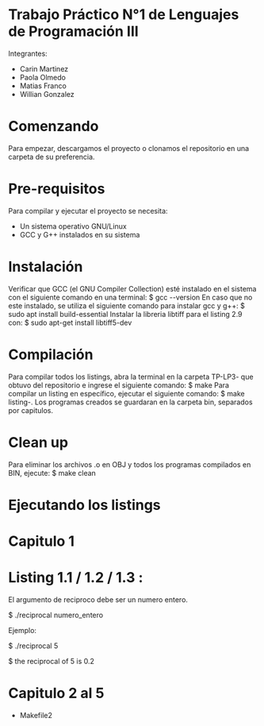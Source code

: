 # Trabajo Práctico N°1 de Lenguajes de Programación III
Integrantes:
- Carin Martinez
- Paola Olmedo
- Matias Franco
- Willian Gonzalez
# Comenzando
Para empezar, descargamos el proyecto o clonamos el repositorio en una carpeta de su preferencia.

# Pre-requisitos
Para compilar y ejecutar el proyecto se necesita:
- Un sistema operativo GNU/Linux
- GCC y G++ instalados en su sistema

# Instalación 
Verificar que GCC (el GNU Compiler Collection) esté instalado en el sistema con el siguiente comando en una terminal:
$ gcc --version
En caso que no este instalado, se utiliza el siguiente comando para instalar gcc y g++:
$ sudo apt install build-essential
Instalar la libreria libtiff para el listing 2.9 con:
$ sudo apt-get install libtiff5-dev

# Compilación
Para compilar todos los listings, abra la terminal en la carpeta TP-LP3- que obtuvo del repositorio e ingrese el siguiente comando:
$ make
Para compilar un listing en específico, ejecutar el siguiente comando:
$ make listing-<numero del capitulo>.<numero de listing>
Los programas creados se guardaran en la carpeta bin, separados por capitulos.

# Clean up
Para eliminar los archivos .o en OBJ y todos los programas compilados en BIN, ejecute:
$ make clean
  
# Ejecutando los listings

  # Capitulo 1
  # Listing 1.1 / 1.2 / 1.3 :

El argumento de reciproco debe ser un numero entero.

$ ./reciprocal numero_entero

Ejemplo:

$ ./reciprocal 5

$ the reciprocal of 5 is 0.2

  # Capitulo 2 al 5

- Makefile2  
  